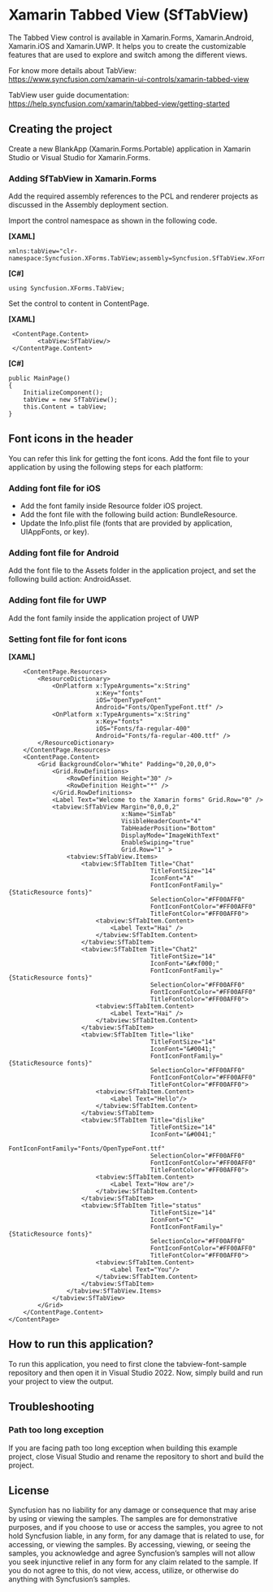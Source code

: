 # Xamarin Tabbed View (SfTabView) 

The Tabbed View control is available in Xamarin.Forms, Xamarin.Android, Xamarin.iOS and Xamarin.UWP. It helps you to create the customizable features that are used to explore and switch among the different views. 

For know more details about TabView: https://www.syncfusion.com/xamarin-ui-controls/xamarin-tabbed-view

TabView user guide documentation: https://help.syncfusion.com/xamarin/tabbed-view/getting-started

## Creating the project
Create a new BlankApp (Xamarin.Forms.Portable) application in Xamarin Studio or Visual Studio for Xamarin.Forms.

### Adding SfTabView in Xamarin.Forms
Add the required assembly references to the PCL and renderer projects as discussed in the Assembly deployment section.

Import the control namespace as shown in the following code.

**[XAML]**
```
xmlns:tabView="clr-namespace:Syncfusion.XForms.TabView;assembly=Syncfusion.SfTabView.XForms"
```
**[C#]**
```
using Syncfusion.XForms.TabView;
```
Set the control to content in ContentPage.

**[XAML]**
```
 <ContentPage.Content> 
        <tabView:SfTabView/> 
 </ContentPage.Content> 
```
**[C#]**
```
public MainPage()   
{   
    InitializeComponent();       
    tabView = new SfTabView();   
    this.Content = tabView;  
}  
```
## Font icons in the header
You can refer this link for getting the font icons. Add the font file to your application by using the following steps for each platform:

### Adding font file for iOS

*   Add the font family inside Resource folder iOS project.
*   Add the font file with the following build action: BundleResource.
*   Update the Info.plist file (fonts that are provided by application, UIAppFonts, or key).
### Adding font file for Android

Add the font file to the Assets folder in the application project, and set the following build action: AndroidAsset.

### Adding font file for UWP
Add the font family inside the application project of UWP
### Setting font file for font icons

**[XAML]**
```
    <ContentPage.Resources>
        <ResourceDictionary>
            <OnPlatform x:TypeArguments="x:String" 
                        x:Key="fonts"
                        iOS="OpenTypeFont" 
                        Android="Fonts/OpenTypeFont.ttf" />
            <OnPlatform x:TypeArguments="x:String" 
                        x:Key="fonts" 
                        iOS="Fonts/fa-regular-400" 
                        Android="Fonts/fa-regular-400.ttf" />
        </ResourceDictionary>
    </ContentPage.Resources>
    <ContentPage.Content>
        <Grid BackgroundColor="White" Padding="0,20,0,0">
            <Grid.RowDefinitions>
                <RowDefinition Height="30" />
                <RowDefinition Height="*" />
            </Grid.RowDefinitions>
            <Label Text="Welcome to the Xamarin forms" Grid.Row="0" />
            <tabview:SfTabView Margin="0,0,0,2" 
                               x:Name="SimTab" 
                               VisibleHeaderCount="4" 
                               TabHeaderPosition="Bottom" 
                               DisplayMode="ImageWithText"
                               EnableSwiping="true" 
                               Grid.Row="1" >
                <tabview:SfTabView.Items>
                    <tabview:SfTabItem Title="Chat"   
                                       TitleFontSize="14"
                                       IconFont="A"
                                       FontIconFontFamily="{StaticResource fonts}"
                                       SelectionColor="#FF00AFF0"
                                       FontIconFontColor="#FF00AFF0"
                                       TitleFontColor="#FF00AFF0">
                        <tabview:SfTabItem.Content>
                            <Label Text="Hai" />
                        </tabview:SfTabItem.Content>
                    </tabview:SfTabItem>
                    <tabview:SfTabItem Title="Chat2"   
                                       TitleFontSize="14"
                                       IconFont="&#xf000;"
                                       FontIconFontFamily="{StaticResource fonts}"
                                       SelectionColor="#FF00AFF0"
                                       FontIconFontColor="#FF00AFF0"
                                       TitleFontColor="#FF00AFF0">
                        <tabview:SfTabItem.Content>
                            <Label Text="Hai" />
                        </tabview:SfTabItem.Content>
                    </tabview:SfTabItem>
                    <tabview:SfTabItem Title="like"   
                                       TitleFontSize="14"
                                       IconFont="&#0041;"
                                       FontIconFontFamily="{StaticResource fonts}"
                                       SelectionColor="#FF00AFF0"
                                       FontIconFontColor="#FF00AFF0"
                                       TitleFontColor="#FF00AFF0">
                        <tabview:SfTabItem.Content>
                            <Label Text="Hello"/>
                        </tabview:SfTabItem.Content>
                    </tabview:SfTabItem>
                    <tabview:SfTabItem Title="dislike"   
                                       TitleFontSize="14"
                                       IconFont="&#0041;"
                                       FontIconFontFamily="Fonts/OpenTypeFont.ttf"
                                       SelectionColor="#FF00AFF0"
                                       FontIconFontColor="#FF00AFF0"
                                       TitleFontColor="#FF00AFF0">
                        <tabview:SfTabItem.Content>
                            <Label Text="How are"/>
                        </tabview:SfTabItem.Content>
                    </tabview:SfTabItem>
                    <tabview:SfTabItem Title="status"
                                       TitleFontSize="14"
                                       IconFont="C"
                                       FontIconFontFamily="{StaticResource fonts}"
                                       SelectionColor="#FF00AFF0"
                                       FontIconFontColor="#FF00AFF0"
                                       TitleFontColor="#FF00AFF0">
                        <tabview:SfTabItem.Content>
                            <Label Text="You"/>
                        </tabview:SfTabItem.Content>
                    </tabview:SfTabItem>
                </tabview:SfTabView.Items>
            </tabview:SfTabView>
        </Grid>
    </ContentPage.Content>
</ContentPage>
```

## How to run this application?

To run this application, you need to first clone the tabview-font-sample repository and then open it in Visual Studio 2022. Now, simply build and run your project to view the output.

## <a name="troubleshooting"></a>Troubleshooting ##
### Path too long exception
If you are facing path too long exception when building this example project, close Visual Studio and rename the repository to short and build the project.

## License

Syncfusion has no liability for any damage or consequence that may arise by using or viewing the samples. The samples are for demonstrative purposes, and if you choose to use or access the samples, you agree to not hold Syncfusion liable, in any form, for any damage that is related to use, for accessing, or viewing the samples. By accessing, viewing, or seeing the samples, you acknowledge and agree Syncfusion’s samples will not allow you seek injunctive relief in any form for any claim related to the sample. If you do not agree to this, do not view, access, utilize, or otherwise do anything with Syncfusion’s samples.
